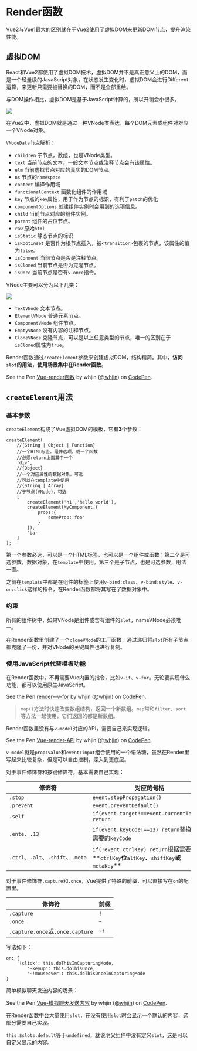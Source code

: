 # Render函数 #

Vue2与Vue1最大的区别就在于Vue2使用了虚拟DOM来更新DOM节点，提升渲染性能。

## 虚拟DOM ##

React和Vue2都使用了虚拟DOM技术，虚拟DOM并不是真正意义上的DOM，而是一个轻量级的JavaScript对象，在状态发生变化时，虚拟DOM会进行Different运算，来更新只需要被替换的DOM，而不是全部重绘。

与DOM操作相比，虚拟DOM是基于JavaScript计算的，所以开销会小很多。

![](https://i.imgur.com/WDPrxd6.png)

在Vue2中，虚拟DOM就是通过一种VNode类表达，每个DOM元素或组件对对应一个VNode对象。

`VNodeData`节点解析：

- `children` 子节点，数组，也是VNode类型。
- `text` 当前节点的文本，一般文本节点或注释节点会有该属性。
- `elm` 当前虚拟节点对应的真实的DOM节点。
- `ns` 节点的`namespace`
- `content` 编译作用域
- `functionalContext` 函数化组件的作用域
- `key` 节点的`key`属性，用于作为节点的标识，有利于`patch`的优化
- `componentOptions` 创建组件实例时会用到的选项信息。
- `child` 当前节点对应的组件实例。
- `parent` 组件的占位节点。
- `raw` 原始`html`
- `isStatic` 静态节点的标识
- `isRootInset` 是否作为根节点插入，被`<transition>`包裹的节点，该属性的值为`false`。
- `isConment` 当前节点是否是注释节点。
- `isCloned` 当前节点是否为克隆节点。
- `isOnce` 当前节点是否有`v-once`指令。

VNode主要可以分为以下几类：

![](https://i.imgur.com/joGkCXE.png)

- `TextVNode` 文本节点。
- `ElementVNode` 普通元素节点。
- `ComponentVNode` 组件节点。
- `EmptyVNode` 没有内容的注释节点。
- `CloneVNode` 克隆节点，可以是以上任意类型的节点，唯一的区别在于`isCloned`属性为`true`。

Render函数通过`createElement`参数来创建虚拟DOM，结构精简。其中，**访问`slot`的用法，使用场景集中在Render函数**。

<p data-height="265" data-theme-id="0" data-slug-hash="wXozpg" data-default-tab="html,result" data-user="whjin" data-embed-version="2" data-pen-title="Vue-render函数" class="codepen">See the Pen <a href="https://codepen.io/whjin/pen/wXozpg/">Vue-render函数</a> by whjin (<a href="https://codepen.io/whjin">@whjin</a>) on <a href="https://codepen.io">CodePen</a>.</p>
<script async src="https://static.codepen.io/assets/embed/ei.js"></script>

## `createElement`用法 ##

### 基本参数 ###

`createElement`构成了Vue虚拟DOM的模板，它有**3**个参数：

    createElement(
        //{String | Object | Function}
        //一个HTML标签，组件选项，或一个函数
        //必须return上面其中一个
        'div',
        //{Object}
        //一个对应属性的数据对象，可选
        //可以在template中使用
        //{String | Array}
        //子节点(VNode)，可选
        [
            createElement('h1','hello world'),
            createElement(MyComponent,{
                props:{
                    someProp:'foo'
                }
            }),
            'bar'
        ]
    );
    
第一个参数必选，可以是一个HTML标签，也可以是一个组件或函数；第二个是可选参数，数据对象，在`template`中使用。第三个是子节点，也是可选参数，用法一直。

之前在`template`中都是在组件的标签上使用`v-bind:class`、`v-bind:style`、`v-on:click`这样的指令，在Render函数都将其写在了数据对象中。

### 约束 ###

所有的组件树中，如果VNode是组件或含有组件的`slot`，nameVNode必须唯一。

在Render函数里创建了一个`cloneVNode`的工厂函数，通过递归将`slot`所有子节点都克隆了一份，并对VNode的关键属性也进行复制。

### 使用JavaScript代替模板功能 ###

在Render函数中，不再需要Vue内置的指令，比如`v-if`、`v-for`。无论要实现什么功能，都可以使用原生JavaScript。

<p data-height="265" data-theme-id="0" data-slug-hash="eKgVgQ" data-default-tab="html,result" data-user="whjin" data-embed-version="2" data-pen-title="render--v-for" class="codepen">See the Pen <a href="https://codepen.io/whjin/pen/eKgVgQ/">render--v-for</a> by whjin (<a href="https://codepen.io/whjin">@whjin</a>) on <a href="https://codepen.io">CodePen</a>.</p>
<script async src="https://static.codepen.io/assets/embed/ei.js"></script>

> `map()`方法时快速改变数组结构，返回一个新数组。`map`常和`filter`、`sort`等方法一起使用，它们返回的都是新数组。

Render函数里没有与`v-model`对应的API，需要自己来实现逻辑。

<p data-height="265" data-theme-id="0" data-slug-hash="BVpYdd" data-default-tab="html,result" data-user="whjin" data-embed-version="2" data-pen-title="Vue-render-API" class="codepen">See the Pen <a href="https://codepen.io/whjin/pen/BVpYdd/">Vue-render-API</a> by whjin (<a href="https://codepen.io/whjin">@whjin</a>) on <a href="https://codepen.io">CodePen</a>.</p>
<script async src="https://static.codepen.io/assets/embed/ei.js"></script>

`v-model`就是`prop:value`和`event:input`组合使用的一个语法糖，虽然在Render里写起来比较复杂，但是可以自由控制，深入到更底层。

对于事件修饰符和按键修饰符，基本需要自己实现：

| 修饰符 | 对应的句柄
| -------| --------|
| `.stop` | `event.stopPropagation()`|
| `.prevent` | `event.preventDefault()`|
| `.self` | `if(event.target!==event.currentTarget) return`|
| `.ente`、`.13` | `if(event.keyCode!==13) return`替换**13**位需要的`keyCode`|
| `.ctrl`、`.alt`、`.shift`、`.meta` | `if(!event.ctrlKey) return`根据需要替换**`ctrlKey`**位**`altKey`**、**`shiftKey`**或**`metaKey`**|

对于事件修饰符`.capture`和`.once`，Vue提供了特殊的前缀，可以直接写在`on`的配置里。

| 修饰符 | 前缀
| -------| --------
| `.capture` | `!`
| `.once` | `~`
| `.capture.once`或`.once.capture` | `~!`

写法如下：

    on: {
        '!click': this.doThisInCapturingMode,
            '~keyup': this.doThisOnce,
            '~!mouseover': this.doThisOnceInCapturingMode
    }

简单模拟聊天发送内容的场景：

<p data-height="265" data-theme-id="0" data-slug-hash="ZRLrPN" data-default-tab="html,result" data-user="whjin" data-embed-version="2" data-pen-title="Vue-模拟聊天发送内容" class="codepen">See the Pen <a href="https://codepen.io/whjin/pen/ZRLrPN/">Vue-模拟聊天发送内容</a> by whjin (<a href="https://codepen.io/whjin">@whjin</a>) on <a href="https://codepen.io">CodePen</a>.</p>
<script async src="https://static.codepen.io/assets/embed/ei.js"></script>

在Render函数中会大量使用`slot`，在没有使用`slot`时会显示一个默认的内容，这部分需要自己实现。

`this.$slots.default`等于`undefined`，就说明父组件中没有定义`slot`，这是可以自定义显示的内容。
